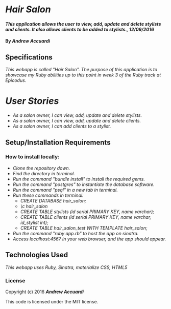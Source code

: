 # _Hair Salon_

#### _This application allows the user to view, add, update and delete stylists and clients. It also allows clients to be added to stylists., 12/09/2016_

#### By _**Andrew Accuardi**_

## Specifications

_This webapp is called "Hair Salon". The purpose of this application is to showcase my Ruby abilities up to this point in week 3 of the Ruby track at Epicodus._

# _User Stories_

* _As a salon owner, I can view, add, update and delete stylists._
* _As a salon owner, I can view, add, update and delete clients._
* _As a salon owner, I can add clients to a stylist._

## Setup/Installation Requirements

### How to install locally:
* _Clone the repository down._
* _Find the directory in terminal._
* _Run the command "bundle install" to install the required gems._
* _Run the command "postgres" to instantiate the database software._
* _Run the command "psql" in a new tab in terminal._
* _Run these commands in terminal:_
    * _CREATE DATABASE hair_salon;_
    * _\c hair_salon_
    * _CREATE TABLE stylists (id serial PRIMARY KEY, name varchar);_
    * _CREATE TABLE clients (id serial PRIMARY KEY, name varchar, id_stylist int);_
    * _CREATE TABLE hair_salon_test WITH TEMPLATE hair_salon;_
* _Run the command "ruby app.rb" to host the app on sinatra._
* _Access localhost:4567 in your web browser, and the app should appear._

## Technologies Used

_This webapp uses Ruby, Sinatra, materialize CSS, HTML5_

### License

Copyright (c) 2016 **_Andrew Accuardi_**

This code is licensed under the MIT license.
